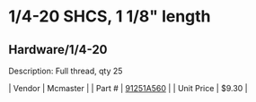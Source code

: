 # 1/4-20 SHCS, 1 1/8" length
## Hardware/1/4-20
Description: 	Full thread, qty 25 

| Vendor | Mcmaster | 
| Part # | [91251A560](http://www.mcmaster.com/) | 
| Unit Price | $9.30 | 
